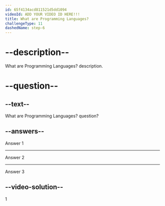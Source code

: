 ```yaml
---
id: 65f4134acd811521d5dd1094
videoId: ADD YOUR VIDEO ID HERE!!!
title: What are Programming Languages?
challengeType: 11
dashedName: step-6
---
```


# --description--

What are Programming Languages? description.

# --question--

## --text--

What are Programming Languages? question?

## --answers--

Answer 1

---

Answer 2

---

Answer 3

## --video-solution--

1
